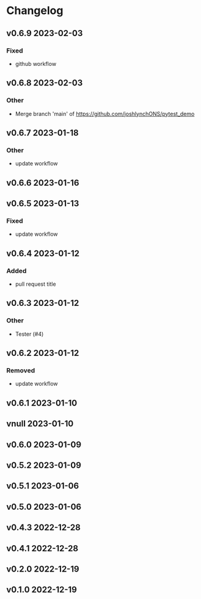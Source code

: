 

# Changelog

## v0.6.9 2023-02-03

### Fixed


* github workflow





















## v0.6.8 2023-02-03

### Other



* Merge branch 'main' of https://github.com/joshlynchONS/pytest_demo




















## v0.6.7 2023-01-18

### Other




* update workflow



















## v0.6.6 2023-01-16

## v0.6.5 2023-01-13

### Fixed






* update workflow

















## v0.6.4 2023-01-12

### Added







* pull request title
















## v0.6.3 2023-01-12

### Other








* Tester (#4)















## v0.6.2 2023-01-12

### Removed









* update workflow














## v0.6.1 2023-01-10

## vnull 2023-01-10

## v0.6.0 2023-01-09

## v0.5.2 2023-01-09

## v0.5.1 2023-01-06

## v0.5.0 2023-01-06

## v0.4.3 2022-12-28

## v0.4.1 2022-12-28

## v0.2.0 2022-12-19

## v0.1.0 2022-12-19

